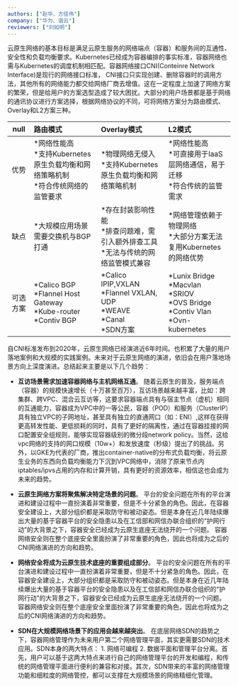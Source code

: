 ```yaml
---
authors: ["赵华、方佳伟"]
company: ["华为、谐云"]
reviewers: ["刘如明"]
---
```


云原生网络的基本目标是满足云原生服务的网络端点（容器）和服务间的互通性、安全性和负载均衡要求。Kubernetes已经成为容器编排的事实标准，容器网络也需与Kubernetes的调度机制相匹配。容器网络接口CNI(Conteinre Network Interface)是现行的网络接口标准， CNI接口只实现创建、删除容器时的调用方法，其他所有的网络能力都交给网络厂商去增值。这在一定程度上加速了网络方案的繁荣，但是给用户的方案选型造成了较大困扰。大部分的用户场景都是基于网络的通讯协议进行方案选择，根据网络协议的不同，可将网络方案分为路由模式、Overlay和L2方案三种。

null|路由模式|Overlay模式|L2模式
:-:|:-|:-|:-
优势|*网络性能高<br>*支持Kubernetes原生负载均衡和网络策略机制<br>*符合传统网络的监管要求|*物理网络无侵入<br>*支持Kubernetes原生负载均衡和网络策略机制|*网络性能高<br>*可直接用于IaaS层网络通信，易于迁移<br>*符合传统的监管需求
缺点|*大规模应用场景需要交换机与BGP打通|*存在封装影响性能<br>*排查问题难，需引入额外排查工具<br>*无法与传统的网络监管模式兼容|*网络管理依赖于物理网络<br>*大部分方案无法复用Kubernetes的网络优势
可选方案|*Calico BGP<br>*Flannel Host Gateway<br>*Kube-router<br>*Contiv BGP|*Calico IPIP,VXLAN<br>*Flannel VXLAN, UDP<br>*WEAVE<br>*Canal<br>*SDN方案|*Lunix Bridge<br>*Macvlan<br>*SRIOV<br>*OVS Bridge<br>*Contiv Vlan<br>*Ovn-kubernetes

自CNI标准发布到2020年，云原生网络已经演进近6年时间。也积累了大量的用户落地案例和大规模的实践案例。未来对于云原生网络的演进，依旧会在用户落地场景方向上深度演进。总结起来主要是以下几个趋势：
- **互访场景需求加速容器网络与主机网络互通**。
随着云原生的普及，服务端点（容器）的规模快速增长（十万甚至百万），互访场景越来越丰富，比如：跨集群、跨VPC、混合云互访等，这要求容器端点具有与宿主节点（虚机）相同的互通能力，容器成为VPC中的一等公民，容器（POD）和服务（ClusterIP）具有独立VPC的子网地址，甚至具有独立的直通网口（如：ENI）,这样在获得更高转发性能、更低损耗的同时，具有了更好的隔离性，通过在容器挂接的网口配置安全组规则，能够实现容器级别的微分段network policy。当然，这给vpc网络的支持的网口规模（10w+）和发放速度（秒级）提出了的挑战。另外，以GKE为代表的厂商，推出container-native的分布式负载均衡，将云原生业务的东西向负载均衡能力下沉到VPC网络中，消除了原来节点内iptables/ipvs占用的内存和计算开销，具有更好的资源效率，相信这也会成为未来的趋势。

- **云原生网络方案将聚焦解决特定场景的问题**。
平台的安全问题在所有的平台演进和建设过程中一直扮演着非常重要，但是不十分紧急的角色。因此，在容器安全建设上，大部分组织都是采取防守和被动姿态。但是本身在近几年陆续爆出大量的基于容器平台的安全隐患以及在工信部和网信办联合组织的“护网行动”的大背景之下，容器安全已经成为云原生底座无法绕开的一个问题。 容器网络安全则在整个底座安全里面扮演了非常重要的角色，因此也将成为之后的CNI网络演进的方向和趋势。

- **网络安全将成为云原生技术底座的重要组成部分**。
平台的安全问题在所有的平台演进和建设过程中一直扮演着非常重要，但是不十分紧急的角色。因此，在容器安全建设上，大部分组织都是采取防守和被动姿态。但是本身在近几年陆续爆出大量的基于容器平台的安全隐患以及在工信部和网信办联合组织的“护网行动”的大背景之下，容器安全已经成为云原生底座无法绕开的一个问题。 容器网络安全则在整个底座安全里面扮演了非常重要的角色，因此也将成为之后的CNI网络演进的方向和趋势。

- **SDN在大规模网络场景下的应用会越来越突出**。
在底层网络SDN的趋势之下，容器网络管理作为未来用户第二个网络管理平面，其实更需要SDN的技术应用。SDN本身的两大特点： 1. 网络可编程 2. 数据平面和管理平台分离。首先，用户可以基于这两大特点来进行自己的网络管理平台的开发和编程，和传统的网络管理平面进行便利的兼容和对接。其次，SDN带来的丰富的网络管理功能和细粒度的网络管控，都可以支撑在大规模场景的网络精细化管理。
